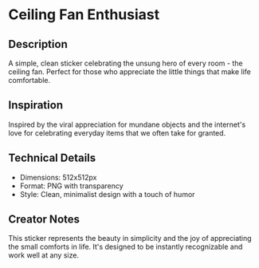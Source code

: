 # Ceiling Fan Enthusiast

## Description
A simple, clean sticker celebrating the unsung hero of every room - the ceiling fan. Perfect for those who appreciate the little things that make life comfortable.

## Inspiration
Inspired by the viral appreciation for mundane objects and the internet's love for celebrating everyday items that we often take for granted.

## Technical Details
- Dimensions: 512x512px
- Format: PNG with transparency
- Style: Clean, minimalist design with a touch of humor

## Creator Notes
This sticker represents the beauty in simplicity and the joy of appreciating the small comforts in life. It's designed to be instantly recognizable and work well at any size.

